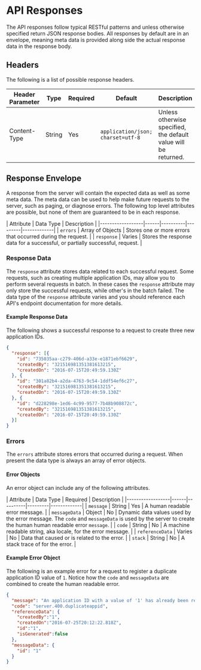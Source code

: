 # API Responses
The API responses follow typical RESTful patterns and unless otherwise specified return JSON response bodies.  All responses by default are in an envelope, meaning meta data is provided along side the actual response data in the response body.  

## Headers
The following is a list of possible response headers.

| Header Parameter | Type | Required | Default | Description |
|------------------|------|----------|---------|-------------|
| Content-Type | String | Yes | ```application/json; charset=utf-8``` | Unless otherwise specified, the default value will be returned. |


## Response Envelope
A response from the server will contain the expected data as well as some meta data.  The meta data can be used to help make future requests to the server, such as paging, or diagnose errors.  The following top level attributes are possible, but none of them are guaranteed to be in each response.
   
| Attribute | Data Type | Description |
|------------------|------|----------|---------|-------------|
| ```errors``` | Array of Objects | Stores one or more errors that occurred during the request. |
| ```response``` | Varies | Stores the response data for a successful, or partially successful, request. |
   
### Response Data
The ```response``` attribute stores data related to each successful request.  Some requests, such as creating multiple application IDs, may allow you to perform several requests in batch.  In these cases the ```response``` attribute may only store the successful requests, while other's in the batch failed.  The data type of the ```response``` attribute varies and you should reference each API's endpoint documentation for more details. 

#### Example Response Data
The following shows a successful response to a request to create three new application IDs. 
```json
{
  "response": [{
    "id": "735035aa-c279-406d-a33e-e1871ebf6629",
    "createdBy": "321516981351381613215",
    "createdOn": "2016-07-15T20:49:59.130Z"
  }, {
    "id": "301a82b4-a2da-4763-9c54-1ddf54ef6c27",
    "createdBy": "321516981351381613215",
    "createdOn": "2016-07-15T20:49:59.130Z"
  }, {
    "id": "d228298e-1ed6-4c99-9577-7b48b908872c",
    "createdBy": "321516981351381613215",
    "createdOn": "2016-07-15T20:49:59.130Z"
  }]
}
```

### Errors
The ```errors``` attribute stores errors that occurred during a request.  When present the data type is always an array of error objects.
 
#### Error Objects
An error object can include any of the following attributes.

| Attribute | Data Type | Required | Description |
|------------------|------|----------|---------|-------------|
| ```message``` | String | Yes | A human readable error message.  |
| ```messageData``` | Object | No | Dynamic data values used by the error message.  The ```code``` and ```messageData``` is used by the server to create the human human readable error ```message```. |
| ```code``` | String | No | A machine readable string, aka locale, for the error message.  |
| ```referenceData``` | Varies | No | Data that caused or is related to the error. |
| ```stack``` | String | No | A stack trace of for the error. |

#### Example Error Object
The following is an example error for a request to register a duplicate application ID value of ```1```.  Notice how the ```code``` and ```messageData``` are combined to create the human readable error.   

```json
{
  "message": "An application ID with a value of '1' has already been registered.",
  "code": "server.400.duplicateappid",
  "referenceData": {
    "createdBy":"1",
    "createdOn":"2016-07-25T20:12:22.818Z",
    "id":"1",
    "isGenerated":false
  },
  "messageData": {
    "id": "1"
  }
}
```